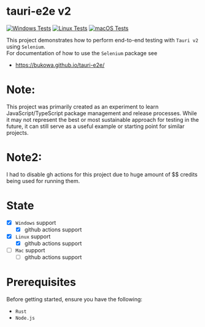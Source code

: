 # tauri-e2e v2

[![Windows Tests](https://github.com/bukowa/tauri-e2e/actions/workflows/tests-windows.yaml/badge.svg?branch=master&event=push)](https://github.com/bukowa/tauri-e2e/actions/workflows/tests-windows.yaml)
[![Linux Tests](https://github.com/bukowa/tauri-e2e/actions/workflows/tests-linux.yaml/badge.svg?branch=master&event=push)](https://github.com/bukowa/tauri-e2e/actions/workflows/tests-linux.yaml)
[![macOS Tests](https://github.com/bukowa/tauri-e2e/actions/workflows/tests-macos.yaml/badge.svg?branch=master&event=push)](https://github.com/bukowa/tauri-e2e/actions/workflows/tests-macos.yaml)

This project demonstrates how to perform end-to-end testing with `Tauri v2` using `Selenium`.<br>
For documentation of how to use the `Selenium` package see
- https://bukowa.github.io/tauri-e2e/

# Note: 
This project was primarily created as an experiment to learn JavaScript/TypeScript package management and release processes. While it may not represent the best or most sustainable approach for testing in the future, it can still serve as a useful example or starting point for similar projects.

# Note2:
I had to disable gh actions for this project due to huge amount of $$ credits being used for running them.

# State
- [x] `Windows` support
  - [x] github actions support
- [x] `Linux` support
  - [x] github actions support
- [ ] `Mac` support
  - [ ] github actions support

# Prerequisites
Before getting started, ensure you have the following:

- `Rust`
- `Node.js`
